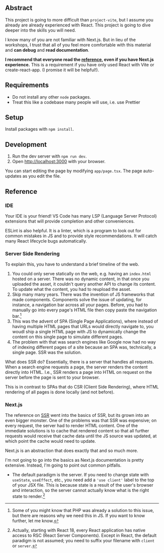 ## Abstract

This project is going to more difficult than `project-vite`, but I assume you already are already experienced with React. This project is going to dive deeper into the skills you will need.

I know many of you are not familiar with Next.js. But in lieu of the workshops, I trust that all of you feel more comfortable with this material and **can debug** and **read documentation**.

**I recommend that everyone read the [reference](#reference), even if you have Next.js experience.** This is a requirement if you have only used React with Vite or create-react-app. (I promise it will be helpful!).

## Requirements

- Do not install any other `node` packages.
- Treat this like a codebase many people will use, i.e. use Prettier

## Setup

Install packages with `npm install`.

## Development

1. Run the dev server with `npm run dev`.
2. Open [http://localhost:3000](http://localhost:3000) with your browser.

You can start editing the page by modifying `app/page.tsx`. The page auto-updates as you edit the file.

## Reference

### IDE

Your IDE is your friend! VS Code has many LSP (Language Server Protocol) extensions that will provide completion and other conveniences.

ESLint is also helpful. It is a linter, which is a program to look out for common mistakes in JS and to provide style recommendations. It will catch many React lifecycle bugs automatically.

### Server Side Rendering

To explain this, you have to understand a brief timeline of the web.

1. You could only serve statically on the web, e.g. having an `index.html` hosted on a server. There was no dynamic content, in that once you uploaded the asset, it couldn't query another API to change its content. To update what the content, you had to reupload the asset.
2. Skip many many years. There was the invention of JS frameworks that made components. Components solve the issue of updating, for instance, a navigation bar across all your pages. Before, you had to manually go into every page's HTML file then copy paste the navigation bar.[^1]
3. This was the advent of SPA (Single Page Applications), where instead of having multiple HTML pages that URLs would directly navigate to, you woudl ship a single HTML page with JS to dynamically change the content on this single page to simulate different pages.
4. The problem with that was search engines like Google now had no way of indexing different pages of a site because an SPA was, technically, a single page. SSR was the solution.

What does SSR do? Essentially, there is a server that handles all requests. When a search engine requests a page, the server renders the content directly into HTML. I.e., SSR renders a page into HTML on request on the server before the page is sent to your browser.

This is in contrast to SPAs that do CSR (Client Side Rendering), where HTML rendering of all pages is done locally (and not before).

[^1]: Some of you might know that PHP was already a solution to this issue, but there are reasons why we need this in JS. If you want to know further, let me know.

### Next.js

The reference on [SSR](#ssr) went into the basics of SSR, but its grown into an even bigger monster. One of the problems was that SSR was expensive; on every request, the server had to render HTML content. One of the immediate solutions is to cache that rendered content so that all further requests would receive that cache data until the JS source was updated, at which point the cache would need to update.

Next.js is an abstraction that does exactly that and so much more.

I'm not going to go into the basics as Next.js documentation is pretty extensive. Instead, I'm going to point out common pitfalls.

- The default paradigm is the server. If you need to change state with `useState`, `useEffect`, etc., you need add a `'use client'` label to the top of your JSX file. This is because state is a result of the user's browser and interaction, so the server cannot actually know what is the right state to render.[^2]

[^2]: Actually, starting with React 18, every React application has native access to RSC (React Server Components). Except in React, the default paradigm is not assumed; you need to suffix your filename with `client` or `server`.
